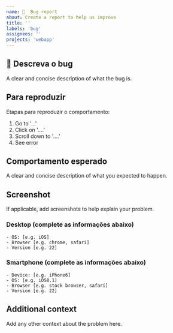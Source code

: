 ```yaml
---
name: 🐛  Bug report
about: Create a report to help us improve
title: ''
labels: 'bug'
assignees: ''
projects: 'webapp'
---
```


## 🐛 Descreva o bug

A clear and concise description of what the bug is.

## Para reproduzir

Etapas para reproduzir o comportamento:

1. Go to '...'
2. Click on '....'
3. Scroll down to '....'
4. See error

## Comportamento esperado

A clear and concise description of what you expected to happen.

## Screenshot

If applicable, add screenshots to help explain your problem.

<!-- if error in (desktop, webapp) -->

### Desktop (complete as informações abaixo)

    - OS: [e.g. iOS]
    - Browser [e.g. chrome, safari]
    - Version [e.g. 22]

<!-- if error in (mobile) -->

### Smartphone (complete as informações abaixo)

    - Device: [e.g. iPhone6]
    - OS: [e.g. iOS8.1]
    - Browser [e.g. stock browser, safari]
    - Version [e.g. 22]

## Additional context

Add any other context about the problem here.
